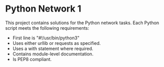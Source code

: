 # Python Network 1

This project contains solutions for the Python network tasks.
Each Python script meets the following requirements:
- First line is "#!/usr/bin/python3"
- Uses either urllib or requests as specified.
- Uses a with statement where required.
- Contains module-level documentation.
- Is PEP8 compliant.
